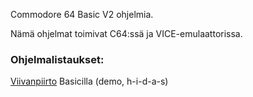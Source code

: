 Commodore 64 Basic V2 ohjelmia.

Nämä ohjelmat toimivat C64:ssä ja VICE-emulaattorissa.

### Ohjelmalistaukset:

[Viivanpiirto](Viivanpiirto.md) Basicilla (demo, h-i-d-a-s)
